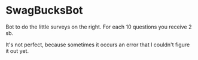 # SwagBucksBot
Bot to do the little surveys on the right. For each 10 questions you receive 2 sb.

It's not perfect, because sometimes it occurs an error that I couldn't figure it out yet.
